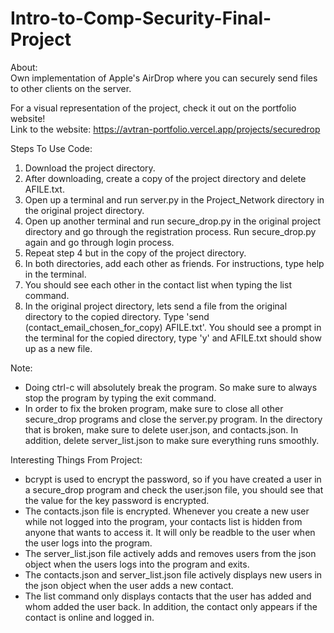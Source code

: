 # Intro-to-Comp-Security-Final-Project

About:  
Own implementation of Apple's AirDrop where you can securely send files to other clients on the server.

For a visual representation of the project, check it out on the portfolio website! <br>
Link to the website: <a href="https://avtran-portfolio.vercel.app/projects/securedrop" target="_blank">https://avtran-portfolio.vercel.app/projects/securedrop</a>

Steps To Use Code:  
1) Download the project directory.  
2) After downloading, create a copy of the project directory and delete AFILE.txt.  
3) Open up a terminal and run server.py in the Project_Network directory in the original project directory.  
4) Open up another terminal and run secure_drop.py in the original project directory and go through the registration process. Run secure_drop.py again and go through login process.  
5) Repeat step 4 but in the copy of the project directory.  
6) In both directories, add each other as friends. For instructions, type help in the terminal.
7) You should see each other in the contact list when typing the list command.
8) In the original project directory, lets send a file from the original directory to the copied directory. Type 'send (contact_email_chosen_for_copy) AFILE.txt'. You should see a prompt in the 
   terminal for the copied directory, type 'y' and AFILE.txt should show up as a new file.

Note:
- Doing ctrl-c will absolutely break the program. So make sure to always stop the program by typing the exit command.
- In order to fix the broken program, make sure to close all other secure_drop programs and close the server.py program. In the directory that is broken, make sure to delete
  user.json, and contacts.json. In addition, delete server_list.json to make sure everything runs smoothly.

Interesting Things From Project:
- bcrypt is used to encrypt the password, so if you have created a user in a secure_drop program and check the user.json file, you should see that the value for the key password is encrypted.
- The contacts.json file is encrypted. Whenever you create a new user while not logged into the program, your contacts list is hidden from anyone that wants to access it. It will only be readble
  to the user when the user logs into the program.
- The server_list.json file actively adds and removes users from the json object when the users logs into the program and exits.
- The contacts.json and server_list.json file actively displays new users in the json object when the user adds a new contact.
- The list command only displays contacts that the user has added and whom added the user back. In addition, the contact only appears if the contact is online and logged in.
